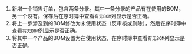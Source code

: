 1. 新增一个销售订单，包含两条分录。其中一条分录的产品有在使用的BOM，另一个没有。保存后在序时簿中查看`有无BOM`列显示是否正确。
2. 将上一步涉及到的BOM修改为未使用状态（反审核或删除），然后在序时簿中查看`有无BOM`列显示是否正确。
3. 将其中一个产品的BOM设置为在使用状态，在序时簿中查看`有无BOM`列显示是否正确。